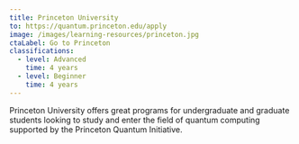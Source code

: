 ```yaml
---
title: Princeton University
to: https://quantum.princeton.edu/apply
image: /images/learning-resources/princeton.jpg
ctaLabel: Go to Princeton
classifications:
  - level: Advanced
    time: 4 years
  - level: Beginner
    time: 4 years
---
```

Princeton University offers great programs for undergraduate and graduate students looking to study and enter the field of quantum computing supported by the Princeton Quantum Initiative.
